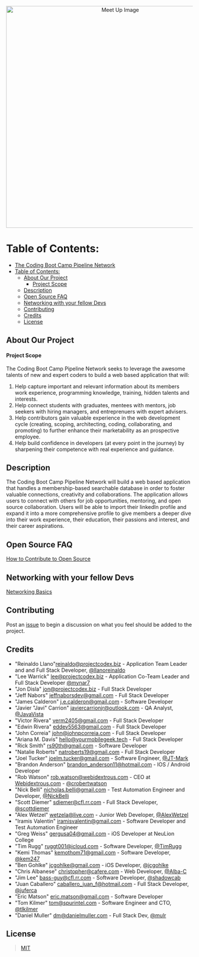 <p align="center">
  <img src="./images/meetupimage.jpg" width="600" title="Meet Up Image">
</p>

# Table of Contents:

- [The Coding Boot Camp Pipeline Network](#the-coding-boot-camp-pipeline-network)
- [Table of Contents:](#table-of-contents)
  - [About Our Project](#about-our-project)
    - [Project Scope](#project-scope)
  - [Description](#description)
  - [Open Source FAQ](#open-source-faq)
  - [Networking with your fellow Devs](#networking-with-your-fellow-devs)
  - [Contributing](#contributing)
  - [Credits](#credits)
  - [License](#license)

## About Our Project

#### Project Scope

The Coding Boot Camp Pipeline Network seeks to leverage the awesome talents of new and expert coders to build a web based application that will:

1. Help capture important and relevant information about its members work experience, programming knowledge, training, hidden talents and interests.
2. Help connect students with graduates, mentees with mentors, job seekers with hiring managers, and entreprenuers with expert advisers.
3. Help contributors gain valuable experience in the web development cycle (creating, scoping, architecting, coding, collaborating, and promoting) to further enhance their marketability as an prospective employee.
4. Help build confidence in developers (at every point in the journey) by sharpening their competence with real experience and guidance.

## Description

The Coding Boot Camp Pipeline Network will build a web based application that handles a membership-based searchable database in order to foster valuable connections, creativity and collaborations. The application allows users to connect with others for job opportunities, mentoring, and open source collaboration. Users will be able to import their linkedIn profile and expand it into a more comprehensive profile to give members a deeper dive into their work experience, their education, their passions and interest, and their career aspirations.

## Open Source FAQ

[How to Contribute to Open Source](./HowToOpenSource.md)

## Networking with your fellow Devs

[Networking Basics](./NetworkingBasics.md)

## Contributing

Post an [issue](https://github.com/ProjectCodex/TCBC-PipelineNetwork/issues) to begin a discussion on what you feel should be added to the project.

## Credits

* "Reinaldo Llano"<reinaldo@projectcodex.biz> - Application Team Leader and and Full Stack Developer, [@llanoreinaldo](https://github.com/llanoreinaldo)
* "Lee Warrick" <lee@projectcodex.biz> - Application Co-Team Leader and Full Stack Developer [@mynar7](https://github.com/mynar7)
* "Jon Disla" <jon@projectcodex.biz> - Full Stack Developer
* "Jeff Nabors" <jeffnaborsdev@gmail.com> - Full Stack Developer
* "James Calderon" <j.e.calderon@gmail.com> - Software Developer
* "Javier "Javi" Carrion" <javiercarrionjr@outlook.com> - QA Analyst, [@JavaVista](https://github.com/JavaVista)
* "Victor Rivera" <verm2405@gmail.com> - Full Stack Developer
* "Edwin Rivera" <eddev5563@gmail.com> - Full Stack Developer
* "John Correia" <john@johnpcorreia.com> - Full Stack Developer
* "Ariana M. Davis" <hello@yourmobilegeek.tech> - Full Stack Developer
* "Rick Smith" <rs90th@gmail.com> - Software Developer
* "Natalie Roberts" <natroberts19@gmail.com> - Full Stack Developer
* "Joel Tucker" <joelm.tucker@gmail.com> - Software Engineer, [@JT-Mark](https://github.com/JT-Mark)
* "Brandon Anderson" <brandon_anderson11@hotmail.com> - IOS / Android Developer
* "Rob Watson" <rob.watson@webidextrous.com> - CEO at [Webidextrous.com](https://webidextrous.com) - [@crobertwatson](https://github.com/crobertwatson)
* "Nick Belli" <nicholas.belli@gmail.com> - Test Automation Engineer and Developer, [@NickBelli](https://github.com/NickBelli)
* "Scott Diemer" <sdiemer@cfl.rr.com> - Full Stack Developer, [@scottdiemer](https://github.com/scottdiemer)
* "Alex Wetzel" <wetzela@live.com> - Junior Web Developer, [@AlexWetzel](https://github.com/AlexWetzel)
* "Iramis Valentin" <iramisvalentin@gmail.com> - Software Developer and Test Automation Engineer
* "Greg Weiss" <gergusa04@gmail.com> - iOS Developer at NeuLion College
* "Tim Rugg" <ruggt001@icloud.com> - Software Developer, [@TimRugg](https://github.com/TimRugg)
* "Kemi Thomas" <kemothom71@gmail.com> - Software Developer, [@kem247](https://github.com/kem247)
* "Ben Gohlke" <jcgohlke@gmail.com> - iOS Developer, [@jcgohlke](https://github.com/jcgohlke)
* "Chris Albanese" <christopher@cafere.com> - Web Developer, [@Alba-C](https://github.com/Alba-C)
* "Jim Lee" <bass-guy@cfl.rr.com> - Software Developer, [@shadowcab](https://github.com/shadowcab)
* "Juan Caballero" <caballero_juan_f@hotmail.com> - Full Stack Developer, [@juferca](https://github.com/juferca)
* "Eric Matson" <eric.matson@gmail.com> - Software Developer
* "Tom Kilmer" <tom@spurintel.com> - Software Engineer and CTO, [@tlkilmer](https://github.com/tlkilmer)
* "Daniel Muller" <dm@danielmuller.com> - Full Stack Dev, [@mulr](https://github.com/mulr)

## License

> [MIT](https://github.com/ProjectCodex/TCBC-PipelineNetwork/blob/master/LICENSE)

